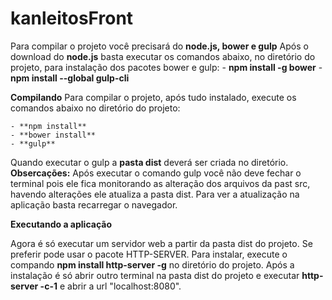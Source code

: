 # kanleitosFront

Para compilar o projeto você precisará do **node.js, bower e gulp**
Após o download do **node.js** basta executar os comandos abaixo, no diretório do projeto, para instalação dos pacotes bower e gulp: 
	- **npm install -g bower**
	- **npm install --global gulp-cli**
	
	
**Compilando**
Para compilar o projeto, após tudo instalado, execute os comandos abaixo no diretório do projeto:

	- **npm install**
	- **bower install**
	- **gulp**
	

Quando executar o gulp a **pasta dist** deverá ser criada no diretório. 
**Obsercações:** Após executar o comando gulp você não deve fechar o terminal pois ele fica monitorando as alteração dos arquivos da past src, havendo alterações ele atualiza a pasta dist. 
Para ver a atualização na aplicação basta recarregar o navegador. 

**Executando a aplicação**

Agora é só executar um servidor web a partir da pasta dist do projeto. 
Se preferir pode usar o pacote HTTP-SERVER. 
Para instalar, execute o compando **npm install http-server -g** no diretório do projeto. 
Após a instalação é só abrir outro terminal na pasta dist do projeto e executar **http-server -c-1** e abrir a url "localhost:8080". 


